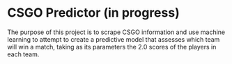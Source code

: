 # CSGO Predictor (in progress)

The purpose of this project is to scrape CSGO information and use machine learning to attempt to create a predictive model that assesses which team will win a match, taking as its parameters the 2.0 scores of the players in each team.